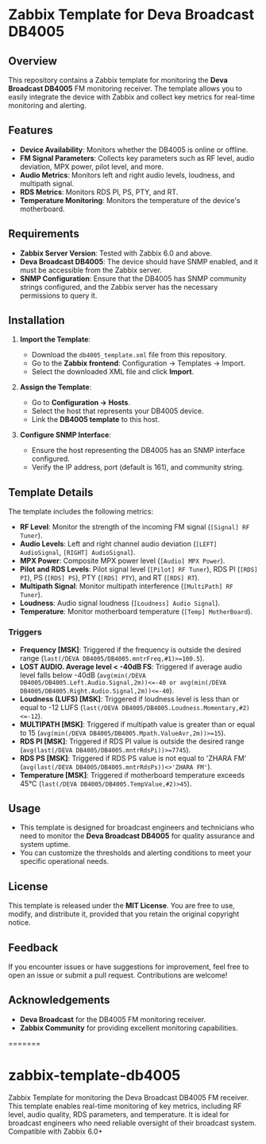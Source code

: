 # Zabbix Template for Deva Broadcast DB4005

## Overview
This repository contains a Zabbix template for monitoring the **Deva Broadcast DB4005** FM monitoring receiver. The template allows you to easily integrate the device with Zabbix and collect key metrics for real-time monitoring and alerting.

## Features
- **Device Availability**: Monitors whether the DB4005 is online or offline.
- **FM Signal Parameters**: Collects key parameters such as RF level, audio deviation, MPX power, pilot level, and more.
- **Audio Metrics**: Monitors left and right audio levels, loudness, and multipath signal.
- **RDS Metrics**: Monitors RDS PI, PS, PTY, and RT.
- **Temperature Monitoring**: Monitors the temperature of the device's motherboard.

## Requirements
- **Zabbix Server Version**: Tested with Zabbix 6.0 and above.
- **Deva Broadcast DB4005**: The device should have SNMP enabled, and it must be accessible from the Zabbix server.
- **SNMP Configuration**: Ensure that the DB4005 has SNMP community strings configured, and the Zabbix server has the necessary permissions to query it.

## Installation
1. **Import the Template**:
   - Download the `db4005_template.xml` file from this repository.
   - Go to the **Zabbix frontend**: Configuration → Templates → Import.
   - Select the downloaded XML file and click **Import**.

2. **Assign the Template**:
   - Go to **Configuration → Hosts**.
   - Select the host that represents your DB4005 device.
   - Link the **DB4005 template** to this host.

3. **Configure SNMP Interface**:
   - Ensure the host representing the DB4005 has an SNMP interface configured.
   - Verify the IP address, port (default is 161), and community string.

## Template Details
The template includes the following metrics:

- **RF Level**: Monitor the strength of the incoming FM signal (`[Signal] RF Tuner`).
- **Audio Levels**: Left and right channel audio deviation (`[LEFT] AudioSignal`, `[RIGHT] AudioSignal`).
- **MPX Power**: Composite MPX power level (`[Audio] MPX Power`).
- **Pilot and RDS Levels**: Pilot signal level (`[Pilot] RF Tuner`), RDS PI (`[RDS] PI`), PS (`[RDS] PS`), PTY (`[RDS] PTY`), and RT (`[RDS] RT`).
- **Multipath Signal**: Monitor multipath interference (`[MultiPath] RF Tuner`).
- **Loudness**: Audio signal loudness (`[Loudness] Audio Signal`).
- **Temperature**: Monitor motherboard temperature (`[Temp] MotherBoard`).

### Triggers
- **Frequency [MSK]**: Triggered if the frequency is outside the desired range (`last(/DEVA DB4005/DB4005.mntrFreq,#1)>=100.5`).
- **LOST AUDIO. Average level < -40dB FS**: Triggered if average audio level falls below -40dB (`avg(min(/DEVA DB4005/DB4005.Left.Audio.Signal,2m))<=-40 or avg(min(/DEVA DB4005/DB4005.Right.Audio.Signal,2m))<=-40`).
- **Loudness (LUFS) [MSK]**: Triggered if loudness level is less than or equal to -12 LUFS (`last(/DEVA DB4005/DB4005.Loudness.Momentary,#2)<=-12`).
- **MULTIPATH [MSK]**: Triggered if multipath value is greater than or equal to 15 (`avg(min(/DEVA DB4005/DB4005.Mpath.ValueAvr,2m))>=15`).
- **RDS PI [MSK]**: Triggered if RDS PI value is outside the desired range (`avg(last(/DEVA DB4005/DB4005.mntrRdsPi))>=7745`).
- **RDS PS [MSK]**: Triggered if RDS PS value is not equal to 'ZHARA FM' (`avg(last(/DEVA DB4005/DB4005.mntrRdsPs))<>'ZHARA FM'`).
- **Temperature [MSK]**: Triggered if motherboard temperature exceeds 45°C (`last(/DEVA DB4005/DB4005.TempValue,#2)>45`).

## Usage
- This template is designed for broadcast engineers and technicians who need to monitor the **Deva Broadcast DB4005** for quality assurance and system uptime.
- You can customize the thresholds and alerting conditions to meet your specific operational needs.

## License
This template is released under the **MIT License**. You are free to use, modify, and distribute it, provided that you retain the original copyright notice.

## Feedback
If you encounter issues or have suggestions for improvement, feel free to open an issue or submit a pull request. Contributions are welcome!

## Acknowledgements
- **Deva Broadcast** for the DB4005 FM monitoring receiver.
- **Zabbix Community** for providing excellent monitoring capabilities.

=======
# zabbix-template-db4005
Zabbix Template for monitoring the Deva Broadcast DB4005 FM receiver. This template enables real-time monitoring of key metrics, including RF level, audio quality, RDS parameters, and temperature. It is ideal for broadcast engineers who need reliable oversight of their broadcast system. Compatible with Zabbix 6.0+
